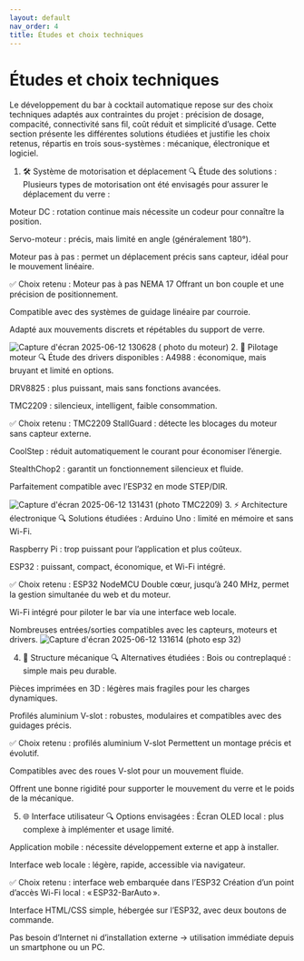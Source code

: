 ```yaml
---
layout: default
nav_order: 4
title: Études et choix techniques
---
```


# Études et choix techniques

Le développement du bar à cocktail automatique repose sur des choix techniques adaptés aux contraintes du projet : précision de dosage, compacité, connectivité sans fil, coût réduit et simplicité d’usage. Cette section présente les différentes solutions étudiées et justifie les choix retenus, répartis en trois sous-systèmes : mécanique, électronique et logiciel.

1. 🛠️ Système de motorisation et déplacement
🔍 Étude des solutions :
Plusieurs types de motorisation ont été envisagés pour assurer le déplacement du verre :

Moteur DC : rotation continue mais nécessite un codeur pour connaître la position.

Servo-moteur : précis, mais limité en angle (généralement 180°).

Moteur pas à pas : permet un déplacement précis sans capteur, idéal pour le mouvement linéaire.

✅ Choix retenu : Moteur pas à pas NEMA 17
Offrant un bon couple et une précision de positionnement.

Compatible avec des systèmes de guidage linéaire par courroie.

Adapté aux mouvements discrets et répétables du support de verre.

![Capture d'écran 2025-06-12 130628](https://github.com/user-attachments/assets/2db0f274-1c60-4c39-b6f7-e56a1bb87078)
( photo du moteur) 
2. 🔌 Pilotage moteur
🔍 Étude des drivers disponibles :
A4988 : économique, mais bruyant et limité en options.

DRV8825 : plus puissant, mais sans fonctions avancées.

TMC2209 : silencieux, intelligent, faible consommation.

✅ Choix retenu : TMC2209
StallGuard : détecte les blocages du moteur sans capteur externe.

CoolStep : réduit automatiquement le courant pour économiser l’énergie.

StealthChop2 : garantit un fonctionnement silencieux et fluide.

Parfaitement compatible avec l’ESP32 en mode STEP/DIR.

![Capture d'écran 2025-06-12 131431](https://github.com/user-attachments/assets/f55a1ed0-11e2-4e6b-9e96-9b2195e9bc25)
(photo TMC2209)
3. ⚡ Architecture électronique
🔍 Solutions étudiées :
Arduino Uno : limité en mémoire et sans Wi-Fi.

Raspberry Pi : trop puissant pour l’application et plus coûteux.

ESP32 : puissant, compact, économique, et Wi-Fi intégré.

✅ Choix retenu : ESP32 NodeMCU
Double cœur, jusqu’à 240 MHz, permet la gestion simultanée du web et du moteur.

Wi-Fi intégré pour piloter le bar via une interface web locale.

Nombreuses entrées/sorties compatibles avec les capteurs, moteurs et drivers.
![Capture d'écran 2025-06-12 131614](https://github.com/user-attachments/assets/0c802511-6e39-47a3-bc38-38ce220e1d6d)
(photo esp 32)

4. 🔧 Structure mécanique
🔍 Alternatives étudiées :
Bois ou contreplaqué : simple mais peu durable.

Pièces imprimées en 3D : légères mais fragiles pour les charges dynamiques.

Profilés aluminium V-slot : robustes, modulaires et compatibles avec des guidages précis.

✅ Choix retenu : profilés aluminium V-slot
Permettent un montage précis et évolutif.

Compatibles avec des roues V-slot pour un mouvement fluide.

Offrent une bonne rigidité pour supporter le mouvement du verre et le poids de la mécanique.

5. 🌐 Interface utilisateur
🔍 Options envisagées :
Écran OLED local : plus complexe à implémenter et usage limité.

Application mobile : nécessite développement externe et app à installer.

Interface web locale : légère, rapide, accessible via navigateur.

✅ Choix retenu : interface web embarquée dans l’ESP32
Création d’un point d’accès Wi-Fi local : « ESP32-BarAuto ».

Interface HTML/CSS simple, hébergée sur l’ESP32, avec deux boutons de commande.

Pas besoin d’Internet ni d’installation externe → utilisation immédiate depuis un smartphone ou un PC.
